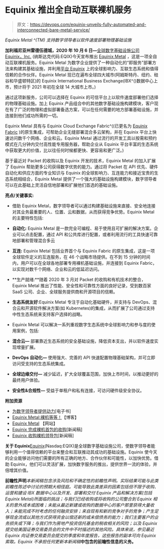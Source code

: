 # Equinix 推出全自动互联裸机服务

> 原文：<https://devops.com/equinix-unveils-fully-automated-and-interconnected-bare-metal-service/>

*Equinix Metal ^(TM) 支持数字领导者以软件速度部署物理基础设施*

**加利福尼亚州雷德伍德城，2020 年 10 月 6 日—**[全球数字基础设施公司 Equinix，Inc.](https://c212.net/c/link/?t=0&l=en&o=2856124-1&h=3847630953&u=https%3A%2F%2Fwww.equinix.com%2F%3Fls%3DPublic%2520Relations%26lsd%3D20q3_cross-vertical_platform-equinix%2Bexpansion__pr-equinix_pr-newswire_press-release__us-en_AMER_ML5_awareness%26utm_campaign%3Dus-en__press-release_ML5_pr-equinix_awareness%26utm_source%3D%26utm_medium%3Dpress-release%26utm_content%3Dplatform-equinix%2Bexpansion_&a=Equinix%2C+Inc.+) (纳斯达克代码:EQIX)今天宣布推出 [Equinix Metal](https://metal.equinix.com/?ls=Public%20Relations&lsd=20q4_cross-vertical_platform-equinix+__pr-equinix_pr-newswire_press-release__us-en_AMER_Equinix-Metal-Availability%20_awareness&utm_campaign=us-en__press-release_Equinix-Metal-Availability%20_pr-equinix_awareness&utm_source=&utm_medium=press-release&utm_content=platform-equinix+_) ，这是一项全自动互联裸机服务。Equinix Metal 为数字企业提供了一种自动化的“即服务”部署方法来构建其基础设施，并利用[平台 Equinix](https://www.equinix.com/insights/platform-equinix/?ls=Public%20Relations&lsd=20q4_cross-vertical_platform-equinix+__pr-equinix_pr-newswire_press-release__us-en_AMER_Equinix-Metal-Availability%20_awareness&utm_campaign=us-en__press-release_Equinix-Metal-Availability%20_pr-equinix_awareness&utm_source=&utm_medium=press-release&utm_content=platform-equinix+_) 上的全球影响力、互联生态系统和值得信赖的合作伙伴。Equinix Metal 现已在遍布全球四大城市(阿姆斯特丹、纽约、硅谷和华盛顿特区)的 Equinix International Business Exchange(IBX^()数据中心上市，预计将于 2021 年初在全球 14 大城市上市。)

通过这项新服务，公司可以选择在 Equinix 的可信平台上以软件速度部署他们选择的物理基础设施。加上 Equinix 产品组合中的其他数字基础设施构建模块，客户现在有了广泛的物理和虚拟部署备选方案，可以在任何需要的地方部署基础设施，并连接到他们成功所需的一切。

Equinix Metal 具有与 Equinix Cloud Exchange Fabric^((已更名为 [Equinix Fabric](https://www.equinix.com/interconnection-services/cloud-exchange-fabric/?ls=Public%20Relations&lsd=20q4_cross-vertical_platform-equinix+__pr-equinix_pr-newswire_press-release__us-en_AMER_Equinix-Metal-Availability%20_awareness&utm_campaign=us-en__press-release_Equinix-Metal-Availability%20_pr-equinix_awareness&utm_source=&utm_medium=press-release&utm_content=platform-equinix+_) )的原生集成，可帮助企业无缝部署混合多云架构，并在 Equinix 平台上快速访问数千个网络、企业和云。Equinix Metal 通过流行的开发工具以按需和预约模式在几分钟内交付高性能专用服务器，帮助企业从 Equinix 平台丰富的生态系统中获取更大的价值，比以往任何时候都更快、更容易和更广泛。)

基于最近对 Packet 的收购以及 Equinix 开发的技术，Equinix Metal 的加入扩展了 Equinix 帮助更多公司获得数字优势的能力。通过将 Packet 在 API 优先、硬件自动化和供应方面的专业知识与 Equinix 的全球影响力、互连能力和接近宝贵的生态系统相结合，Equinix Metal 提供了一个强大的基础设施构建模块，数字领导者可以在此基础上灵活自信地部署和扩展他们首选的基础设施。

**亮点/关键事实:**

*   借助 Equinix Metal，数字领导者可以通过构建基础设施来直接、安全地连接对其业务最重要的人、位置、云和数据，从而获得竞争优势。Equinix Metal 的主要特性包括:
*   **自动化:** Equinix Metal 是一款完全可编程、易于使用且可扩展的解决方案。企业可以点击配置，通过 API 和公共库进行配置，或者利用流行的工具快速可靠地部署和管理混合多云
*   **互连:** Equinix Metal 包括业界首个与 Equinix Fabric 的原生集成，这是一项全球软件定义的互连服务，在 46 个战略市场提供。在不到 15 分钟的时间内，用户可以在全球各地部署专用裸机基础设施，并连接到 Equinix Fabric，以实现对数千个网络、企业和云的低延迟访问。

*   **生产就绪:**随着 2020 年 3 月对 Packet 的收购和有机技术的整合，Equinix Metal 推出了性能、安全性和可靠性方面的良好记录，受到数百家 SaaS 公司、企业、全球服务提供商和开源项目的信赖。
*   **生态系统友好**:Equinix Metal 专注于自动化基础硬件，并支持与 DevOps、混合云和开源软件解决方案(如 Kubernetes)的集成，从而扩展了公司通过支持中性生态系统来支持客户选择的战略。
*   Equinix Metal 可以解决一系列重视数字生态系统中全球影响力和参与度的使用案例，包括:
*   **混合云—** 部署靠近生态系统的安全基础设施，降低资本支出，并以软件速度实现增量扩展。
*   **DevOps 自动化—** 使用强大、完善的 API 快速配置物理基础架构，并可立即访问受支持的生态系统集成。
*   **全球边缘交付—** 减少延迟，扩大全球覆盖范围，加快上市时间，以推动更好的最终用户体验。
*   **安全性&合规性—** 受益于单租户和私有连接，可访问硬件级安全协议。

**附加资源**

*   [为数字领导者提供动力](https://cloud.kapostcontent.net/pub/a882aed4-bb5f-4587-9043-8263156f0f62/digital-leaders-ebook?kui=Y_tTzkCnuaj0M8NXZnomDQ?ls=Public%20Relations&lsd=20q4_cross-vertical_platform-equinix+__pr-equinix_pr-newswire_press-release__us-en_AMER_Equinix-Metal-Availability%20_awareness&utm_campaign=us-en__press-release_Equinix-Metal-Availability%20_pr-equinix_awareness&utm_source=&utm_medium=press-release&utm_content=platform-equinix+_)[电子书]
*   [Equinix Metal:裸机等等！](https://blog.equinix.com/?p=32250/?ls=Public%20Relations&lsd=20q4_cross-vertical_platform-equinix+__pr-equinix_pr-newswire_press-release__us-en_AMER_Equinix-Metal-Availability%20_awareness&utm_campaign=us-en__press-release_Equinix-Metal-Availability%20_pr-equinix_awareness&utm_source=&utm_medium=press-release&utm_content=platform-equinix+_)【博客】
*   [Equinix Metal](https://metal.equinix.com/?ls=Public%20Relations&lsd=20q4_cross-vertical_platform-equinix+__pr-equinix_pr-newswire_press-release__us-en_AMER_Equinix-Metal-Availability%20_awareness&utm_campaign=us-en__press-release_Equinix-Metal-Availability%20_pr-equinix_awareness&utm_source=&utm_medium=press-release&utm_content=platform-equinix+_) 【网站】
*   [Equinix 完成裸机首包的收购](https://www.equinix.com/newsroom/press-releases/pr/123893/Equinix-Completes-Acquisition-of-Bare-Metal-Leader-Packet/?ls=Public%20Relations&lsd=20q4_cross-vertical_platform-equinix+__pr-equinix_pr-newswire_press-release__us-en_AMER_Equinix-Metal-Availability%20_awareness&utm_campaign=us-en__press-release_Equinix-Metal-Availability%20_pr-equinix_awareness&utm_source=&utm_medium=press-release&utm_content=platform-equinix+_)[新闻稿]
*   [Equinix 收购裸机领导包](https://www.equinix.com/newsroom/press-releases/pr/123868/Equinix-to-Acquire-Bare-Metal-Leader-Packet/?ls=Public%20Relations&lsd=20q4_cross-vertical_platform-equinix+__pr-equinix_pr-newswire_press-release__us-en_AMER_Equinix-Metal-Availability%20_awareness&utm_campaign=us-en__press-release_Equinix-Metal-Availability%20_pr-equinix_awareness&utm_source=&utm_medium=press-release&utm_content=platform-equinix+_)[新闻稿]

**关于 Equinix**[Equinix](https://www.equinix.com/?ls=Public%20Relations&lsd=20q4_cross-vertical_platform-equinix+__pr-equinix_pr-newswire_press-release__us-en_AMER_Equinix-Metal-Availability%20_awareness&utm_campaign=us-en__press-release_Equinix-Metal-Availability%20_pr-equinix_awareness&utm_source=&utm_medium=press-release&utm_content=platform-equinix+_)(Nasdaq:EQIX)是全球数字基础设施公司，使数字领导者能够利用一个值得信赖的平台来整合和互联推动其成功的基础设施。Equinix 使今天的企业能够访问他们需要的所有正确的地方、合作伙伴和可能性，以加快优势。借助 Equinix，他们可以灵活扩展，加快数字服务的推出，提供世界一流的体验，并倍增其价值。

**前瞻性声明***本新闻稿包含涉及风险和不确定性的前瞻性声明。实际结果可能与此类前瞻性陈述中讨论的预期大相径庭。可能导致此类差异的因素包括但不限于收购、运营和建设 IBX 数据中心以及开发、部署和交付 Equinix 产品和解决方案(包括 Equinix Metal)所面临的挑战；与我们已经收购或将收购的公司整合到 Equinix 相关的意外成本或困难；未能从最近新建或收购的数据中心的客户那里获得大量收入；未能完成不时考虑的任何融资安排；来自现有和新的竞争对手的竞争；产生足够现金流或以其他方式获得资金以偿还新的或未偿债务的能力；我们主要客户的业务损失或下降；与我们作为房地产投资信托基金的税收相关的风险；以及 Equinix 提交给美国证券交易委员会的文件中不时描述的其他风险。具体来说，参见最近 Equinix 向证券交易委员会提交的季度和年度报告，这些报告的副本可向 Equinix 索取。Equinix 不承担任何更新本新闻稿***中包含的前瞻性信息的义务。**